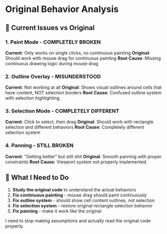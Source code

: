 # Original Behavior Analysis

## 🚨 **Current Issues vs Original**

### **1. Paint Mode - COMPLETELY BROKEN**
**Current**: Only works on single clicks, no continuous painting
**Original**: Should work with mouse drag for continuous painting
**Root Cause**: Missing continuous drawing logic during mouse drag

### **2. Outline Overlay - MISUNDERSTOOD**
**Current**: Not working at all
**Original**: Shows visual outlines around cells that have content, NOT selection borders
**Root Cause**: Confused outline system with selection highlighting

### **3. Selection Mode - COMPLETELY DIFFERENT**
**Current**: Click to select, then drag
**Original**: Should work with rectangle selection and different behaviors
**Root Cause**: Completely different selection system

### **4. Panning - STILL BROKEN**
**Current**: "Getting better" but still shit
**Original**: Smooth panning with proper constraints
**Root Cause**: Viewport system not properly implemented

## 🎯 **What I Need to Do**

1. **Study the original code** to understand the actual behaviors
2. **Fix continuous painting** - mouse drag should paint continuously
3. **Fix outline system** - should show cell content outlines, not selection
4. **Fix selection system** - restore original rectangle selection behavior
5. **Fix panning** - make it work like the original

I need to stop making assumptions and actually read the original code properly.
